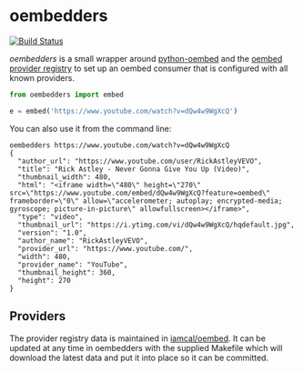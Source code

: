 # oembedders

[![Build Status](https://secure.travis-ci.org/edsu/oembedders.png)](http://travis-ci.org/edsu/oembedders)

*oembedders* is a small wrapper around [python-oembed] and the [oembed provider
registry] to set up an oembed consumer that is configured with all known
providers.

```python
from oembedders import embed

e = embed('https://www.youtube.com/watch?v=dQw4w9WgXcQ')
```

You can also use it from the command line:

    oembedders https://www.youtube.com/watch?v=dQw4w9WgXcQ
    {
      "author_url": "https://www.youtube.com/user/RickAstleyVEVO",
      "title": "Rick Astley - Never Gonna Give You Up (Video)",
      "thumbnail_width": 480,
      "html": "<iframe width=\"480\" height=\"270\" src=\"https://www.youtube.com/embed/dQw4w9WgXcQ?feature=oembed\" frameborder=\"0\" allow=\"accelerometer; autoplay; encrypted-media; gyroscope; picture-in-picture\" allowfullscreen></iframe>",
      "type": "video",
      "thumbnail_url": "https://i.ytimg.com/vi/dQw4w9WgXcQ/hqdefault.jpg",
      "version": "1.0",
      "author_name": "RickAstleyVEVO",
      "provider_url": "https://www.youtube.com/",
      "width": 480,
      "provider_name": "YouTube",
      "thumbnail_height": 360,
      "height": 270
    }

## Providers

The provider registry data is maintained in [iamcal/oembed]. It can be updated
at any time in oembedders with the supplied Makefile which will download the
latest data and put it into place so it can be committed.

[python-oembed]: https://github.com/abarmat/python-oembed
[oembed provider registry]: https://github.com/iamcal/oembed
[iamcal/oembed]: https://github.com/iamcal/oembed

